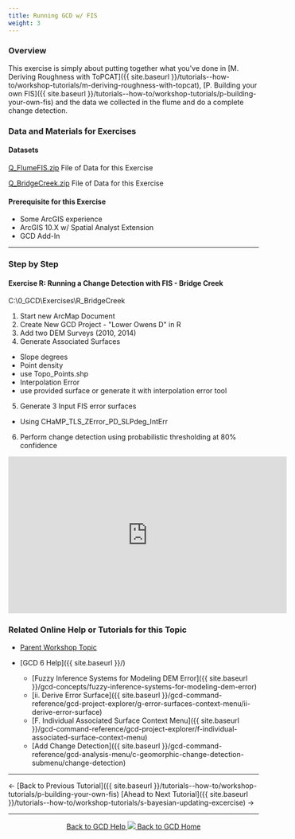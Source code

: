 ```yaml
---
title: Running GCD w/ FIS
weight: 3
---
```


### Overview

This exercise is simply about putting together what you've done in [M. Deriving Roughness with ToPCAT]({{ site.baseurl }}/tutorials--how-to/workshop-tutorials/m-deriving-roughness-with-topcat), [P. Building your own FIS]({{ site.baseurl }}/tutorials--how-to/workshop-tutorials/p-building-your-own-fis) and the data we collected in the flume and do a complete change detection. 

### Data and Materials for Exercises

#### Datasets

[Q_FlumeFIS.zip](http://etalweb.joewheaton.org/etal_workshops/GCD/2015_USU/Q_FlumeFIS.zip) File of Data for this Exercise 

[Q_BridgeCreek.zip](http://etalweb.joewheaton.org/etal_workshops/GCD/2015_USU/Q_BridgeCreek.zip) File of Data for this Exercise 

#### Prerequisite for this Exercise

- Some ArcGIS experience
- ArcGIS 10.X w/ Spatial Analyst Extension
- GCD Add-In

------

### Step by Step

#### **Exercise R: Running a Change Detection with FIS - Bridge Creek**

C:\0_GCD\Exercises\R_BridgeCreek

1. Start new ArcMap Document
2. Create New GCD Project - "Lower Owens D" in R
3. Add two DEM Surveys (2010, 2014)
4. Generate Associated Surfaces
  - Slope degrees
  - Point density
  - use Topo_Points.shp
  - Interpolation Error
  - use provided surface or generate it with interpolation error tool
5. Generate 3 Input FIS error surfaces
  - Using CHaMP_TLS_ZError_PD_SLPdeg_IntErr
6. Perform change detection using probabilistic thresholding at 80% confidence

<iframe width="560" height="315" src="https://www.youtube.com/embed/vzsDEEwVVMk" frameborder="0" gesture="media" allow="encrypted-media" allowfullscreen></iframe>

### Related Online Help or Tutorials for this Topic

- [Parent Workshop Topic](http://gcdworkshop.joewheaton.org/workshop-topics/versions/3-day-workshop/2-errors-uncertainties/q-changedetection)

- [GCD 6 Help]({{ site.baseurl }}/)
  - [Fuzzy Inference Systems for Modeling DEM Error]({{ site.baseurl }}/gcd-concepts/fuzzy-inference-systems-for-modeling-dem-error)
  - [ii. Derive Error Surface]({{ site.baseurl }}/gcd-command-reference/gcd-project-explorer/g-error-surfaces-context-menu/ii-derive-error-surface)
  - [F. Individual Associated Surface Context Menu]({{ site.baseurl }}/gcd-command-reference/gcd-project-explorer/f-individual-associated-surface-context-menu)
  - [Add Change Detection]({{ site.baseurl }}/gcd-command-reference/gcd-analysis-menu/c-geomorphic-change-detection-submenu/change-detection)

------

← [Back to Previous Tutorial]({{ site.baseurl }}/tutorials--how-to/workshop-tutorials/p-building-your-own-fis)        [Ahead to Next Tutorial]({{ site.baseurl }}/tutorials--how-to/workshop-tutorials/s-bayesian-updating-excercise) →

------
<div align="center">
	<a class="hollow button" href="{{ site.baseurl }}/Help"><i class="fa fa-chevron-circle-left"></i>  Back to GCD Help </a>  
	<a class="hollow button" href="{{ site.baseurl }}/"><img src="{{ site.baseurl}}/assets/images/icons/GCDAddIn.png">  Back to GCD Home </a>  
</div>
